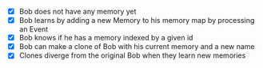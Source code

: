 - [x] Bob does not have any memory yet
- [x] Bob learns by adding a new Memory to his memory map by processing an Event
- [x] Bob knows if he has a memory indexed by a given id
- [x] Bob can make a clone of Bob with his current memory and a new name
- [x] Clones diverge from the original Bob when they learn new memories
